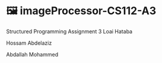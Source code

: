 # 🖼️ imageProcessor-CS112-A3
 Structured Programming Assignment 3
 Loai Hataba
 
 Hossam Abdelaziz
 
 Abdallah Mohammed
